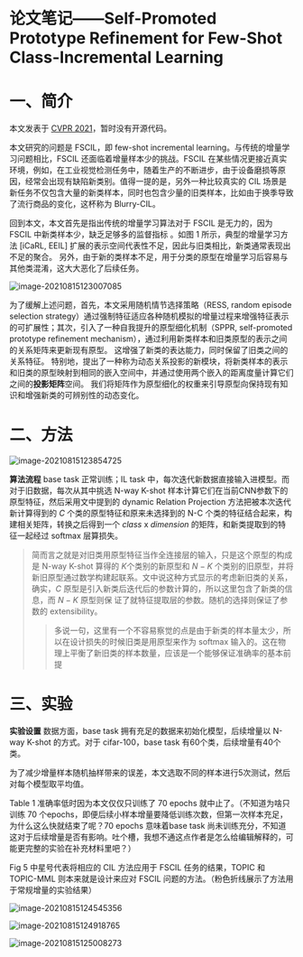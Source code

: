 # 论文笔记——Self-Promoted Prototype Refinement for Few-Shot Class-Incremental Learning


# 一、简介

本文发表于 [CVPR 2021](https://openaccess.thecvf.com/content/CVPR2021/papers/Zhu_Self-Promoted_Prototype_Refinement_for_Few-Shot_Class-Incremental_Learning_CVPR_2021_paper.pdf)，暂时没有开源代码。

本文研究的问题是 FSCIL，即 few-shot incremental learning。与传统的增量学习问题相比，FSCIL 还面临着增量样本少的挑战。FSCIL 在某些情况更接近真实环境，例如，在工业视觉检测任务中，随着生产的不断进步，由于设备磨损等原因，经常会出现有缺陷新类别。值得一提的是，另外一种比较真实的 CIL 场景是新任务不仅包含大量的新类样本，同时也包含少量的旧类样本，比如由于换季导致了流行商品的变化，这杯称为 Blurry-CIL。

回到本文，本文首先是指出传统的增量学习算法对于 FSCIL 是无力的，因为 FSCIL 中新类样本少，缺乏足够多的监督指标 。如图 1 所示，典型的增量学习方法 [iCaRL, EEIL] 扩展的表示空间代表性不足，因此与旧类相比，新类通常表现出不足的聚合。 另外，由于新的类样本不足，用于分类的原型在增量学习后容易与其他类混淆，这大大恶化了后续任务。

![image-20210815123007085](https://i.loli.net/2021/08/16/VbRalneN465WLuS.png)

为了缓解上述问题，首先，本文采用随机情节选择策略（RESS, random episode selection strategy）通过强制特征适应各种随机模拟的增量过程来增强特征表示的可扩展性；其次，引入了一种自我提升的原型细化机制（SPPR, self-promoted prototype refinement mechanism），通过利用新类样本和旧类原型的表示之间的关系矩阵来更新现有原型。 这增强了新类的表达能力，同时保留了旧类之间的关系特征。 特别地，提出了一种称为动态关系投影的新模块，将新类样本的表示和旧类的原型映射到相同的嵌入空间中，并通过使用两个嵌入的距离度量计算它们之间的**投影矩阵**空间。 我们将矩阵作为原型细化的权重来引导原型向保持现有知识和增强新类的可辨别性的动态变化。



# 二、方法

![image-20210815123854725](https://i.loli.net/2021/08/16/icUfDj9ZImVeG23.png)

**算法流程**	base task 正常训练；IL task 中，每次迭代新数据直接输⼊进模型。⽽对于旧数据，每次从其中挑选 N-way K-shot 样本计算它们在当前CNN参数下的原型特征，然后采⽤⽂中提到的 dynamic Relation  Projection ⽅法把被本次迭代新计算得到的 $C$​ 个类的原型特征和原来未选择到的 N-C 个类的特征结合起来，构建相关矩阵，转换之后得到⼀个 $class$ x $dimension$ 的矩阵，和新类提取到的特征⼀起经过 softmax 层算损失。

> 简⽽⾔之就是对旧类⽤原型特征当作全连接层的输⼊，只是这个原型的构成是 N-way K-shot 算得的 $K$​ 个类别的新原型和 $N-K$ 个类别的旧原型，并将新旧原型通过数学构建起联系。⽂中说这种⽅式显示的考虑新旧类的关系，确实，$C$ 原型是引⼊新类后迭代后的参数计算的，所以这⾥包含了新类的信息，⽽ $N-K$​​ 原型则保 证了就特征提取层的参数。随机的选择则保证了参数的 extensibility。
>
> > 多说⼀句，这⾥有⼀个不容易察觉的点是由于新类的样本量太少，所以在设计损失的时候旧类是⽤原型来作为 softmax 输⼊的。这在物理上平衡了新旧类的样本数量，应该是⼀个能够保证准确率的基本前提



# 三、实验

**实验设置**	数据方面，base task 拥有充足的数据来初始化模型，后续增量以 N-way K-shot 的方式。对于 cifar-100，base task 有60个类，后续增量有40个类。

为了减少增量样本随机抽样带来的误差，本文选取不同的样本进行5次测试，然后对每个模型取平均值。

Table 1 准确率低时因为本文仅仅只训练了 70 epochs 就中止了。（不知道为啥只训练 70 个epochs，即便后续小样本增量要降低训练次数，但第一次样本充足，为什么这么快就结束了呢？70 epochs 意味着base task 尚未训练充分，不知道这对于后续增量是否有影响。吐个槽，我想不通这点作者是怎么给编辑解释的，可能更完整的实验在补充材料里吧？）

Fig 5 中星号代表将相应的 CIL 方法应用于 FSCIL 任务的结果，TOPIC 和 TOPIC-MML 则本来就是设计来应对 FSCIL 问题的方法。（粉色折线展示了方法用于常规增量的实验结果）

![image-20210815124545356](https://i.loli.net/2021/08/16/zvYWBHQs42nfudr.png)

![image-20210815124918765](https://i.loli.net/2021/08/16/Ed6pO89XBPs4oZt.png)

![image-20210815125008273](https://i.loli.net/2021/08/16/7reFWwNObyZi3aH.png)




